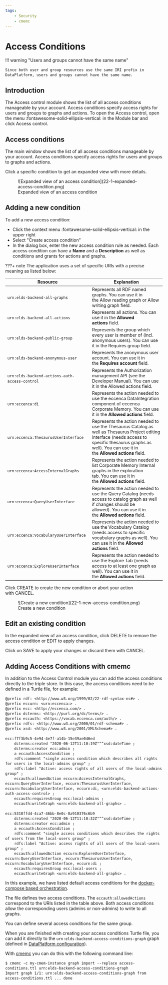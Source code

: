 ```yaml
---
tags:
    - Security
    - cmemc
---
```

# Access Conditions

!!! warning "Users and groups cannot have the same name"

    Since both user and group resources use the same IRI prefix in DataPlatform, users and groups cannot have the same name.

## Introduction

The Access control module shows the list of all access conditions manageable by your account.
Access conditions specify access rights for users and groups to graphs and actions.
To open the Access control, open the menu :fontawesome-solid-ellipsis-vertical: in the Module bar and click Access control.

## Access conditions

The main window shows the list of all access conditions manageable by your account.
Access conditions specify access rights for users and groups to graphs and actions.

Click a specific condition to get an expanded view with more details.

<figure markdown>
![Expanded view of an access condition](22-1-expanded-access-condition.png)
<figcaption>Expanded view of an access condition</figcaption>
</figure>

## Adding a new condition

To add a new access condition:

-   Click the context menu :fontawesome-solid-ellipsis-vertical: in the upper right
-   Select "Create access condition"
-   In the dialog box, enter the new access condition rule as needed. Each access condition can have a **Name** and a **Description** as well as conditions and grants for actions and graphs.

???+ note
    The application uses a set of specific URIs with a precise meaning as listed below:

| Resource                                       | Explanation                                                                                                                                                                                                    |
| ---------------------------------------------- | -------------------------------------------------------------------------------------------------------------------------------------------------------------------------------------------------------------- |
| `urn:elds-backend-all-graphs`                  | Represents all RDF named graphs. You can use it in the Allow reading graph or Allow writing graph field.                                                                                                       |
| `urn:elds-backend-all-actions`                 | Represents all actions. You can use it in the **Allowed actions** field.                                                                                                                                       |
| `urn:elds-backend-public-group`                | Represents the group which every user is member of (incl. anonymous users). You can use it in the Requires group field.                                                                                        |
| `urn:elds-backend-anonymous-user`              | Represents the anonymous user account. You can use it in the **Requires account** field.                                                                                                                       |                                                                                     |
| `urn:elds-backend-actions-auth-access-control` | Represents the Authorization management API (see the Developer Manual). You can use it in the Allowed actions field.                                                                                           |
| `urn:eccenca:di`                               | Represents the action needed to use the eccenca DataIntegration component of eccenca Corporate Memory. You can use it in the **Allowed actions** field.                                                            |
| `urn:eccenca:ThesaurusUserInterface`           | Represents the action needed to use the Thesaurus Catalog as well as Thesaurus Project editing interface (needs access to specific thesaurus graphs as well). You can use it in the **Allowed actions** field. |
| `urn:eccenca:AccessInternalGraphs`             | Represents the action needed to list Corporate Memory Internal graphs in the exploration tab. You can use it in the **Allowed actions** field.                                                                 |
| `urn:eccenca:QueryUserInterface`               | Represents the action needed to use the Query Catalog (needs access to catalog graph as well if changes should be allowed). You can use it in the **Allowed actions** field.                                   |
| `urn:eccenca:VocabularyUserInterface`          | Represents the action needed to use the Vocabulary Catalog (needs access to specific vocabulary graphs as well). You can use it in the **Allowed actions** field.                                              |
| `urn:eccenca:ExploreUserInterface`             | Represents the action needed to use the Explore Tab (needs access to at least one graph as well). You can use it in the **Allowed actions** field.                                                             |

Click CREATE to create the new condition or abort your action with CANCEL.

<figure markdown>
![Create a new condition](22-1-new-access-condition.png)
<figcaption>Create a new condition</figcaption>
</figure>

## Edit an existing condition

In the expanded view of an access condition, click DELETE to remove the access condition or EDIT to apply changes.

Click on SAVE to apply your changes or discard them with CANCEL.

## Adding Access Conditions with cmemc

In addition to the Access Control module you can add the access conditions directly to the triple store.
In this case, the access conditions need to be defined in a Turtle file, for example:

```turtle
@prefix rdf: <http://www.w3.org/1999/02/22-rdf-syntax-ns#> .
@prefix eccurn: <urn:eccenca:> .
@prefix ecc: <http://eccenca.com/> .
@prefix dcterms: <http://purl.org/dc/terms/> .
@prefix eccauth: <https://vocab.eccenca.com/auth/> .
@prefix rdfs: <http://www.w3.org/2000/01/rdf-schema#> .
@prefix xsd: <http://www.w3.org/2001/XMLSchema#> .

ecc:f7f3b9c5-4e94-4e7f-a14b-15e39ae046ed
    dcterms:created "2020-06-12T11:10:19Z"^^xsd:dateTime ;
    dcterms:creator ecc:admin ;
    a eccauth:AccessCondition ;
    rdfs:comment "single access condition which describes all rights for users in the local-admins group" ;
    rdfs:label "Active: access rights of all users of the local-admins group" ;
    eccauth:allowedAction eccurn:AccessInternalGraphs, eccurn:QueryUserInterface, eccurn:ThesaurusUserInterface, eccurn:VocabularyUserInterface, eccurn:di, <urn:elds-backend-actions-auth-access-control> ;
    eccauth:requiresGroup ecc:local-admins ;
    eccauth:writeGraph <urn:elds-backend-all-graphs> .

ecc:5318ffd4-4ca7-46bb-8e0c-8a910376c6b9
    dcterms:created "2020-06-12T11:10:32Z"^^xsd:dateTime ;
    dcterms:creator ecc:admin ;
    a eccauth:AccessCondition ;
    rdfs:comment "single access conditions which describes the rights of users from the local-users group" ;
    rdfs:label "Active: access rights of all users of the local-users group" ;
    eccauth:allowedAction eccurn:ExploreUserInterface, eccurn:QueryUserInterface, eccurn:ThesaurusUserInterface, eccurn:VocabularyUserInterface, eccurn:di ;
    eccauth:requiresGroup ecc:local-users ;
    eccauth:writeGraph <urn:elds-backend-all-graphs> .
```

In this example, we have listed default access conditions for the [docker-compose based orchestration](../docker-orchestration/index.md).

The file defines two access conditions.
The `eccauth:allowedActions` correspond to the URIs listed in the table above.
Both access conditions allow the corresponding users (admins or non-admins) to write to all graphs.

You can define several access conditions for the same group.

When you are finished with creating your access conditions Turtle file, you can add it directly to the `urn:elds-backend-access-conditions-graph` graph (defined in [DataPlatform configuration](./../dataplatform/index.md)).

With [cmemc](../../../automate/cmemc-command-line-interface/index.md) you can do this with the following command line:

``` shell-session
$ cmemc -c my-cmem-instance graph import --replace access-conditions.ttl urn:elds-backend-access-conditions-graph
Import graph 1/1: urn:elds-backend-access-conditions-graph from access-conditions.ttl ... done
```

